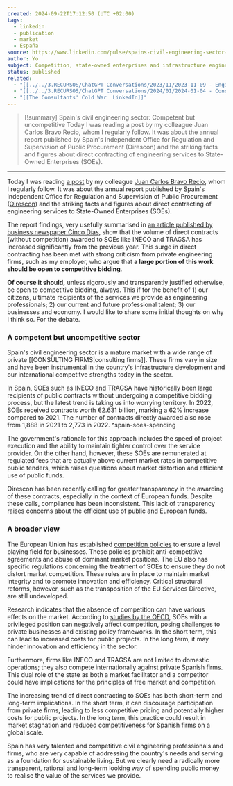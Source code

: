 ```yaml
---
created: 2024-09-22T17:12:50 (UTC +02:00)
tags:
  - linkedin
  - publication
  - market
  - España
source: https://www.linkedin.com/pulse/spains-civil-engineering-sector-competent-jose-cordovilla/
author: Yo
subject: Competition, state-owned enterprises and infrastructure engineering
status: published
related:
  - "[[../../3.RECURSOS/ChatGPT Conversations/2023/11/2023-11-09 - Engineering Consulting in Infrastructure|Engineering Consulting in Infrastructure]]"
  - "[[../../3.RECURSOS/ChatGPT Conversations/2024/01/2024-01-04 - Construction Consulting Market Strategy|Construction Consulting Market Strategy]]"
  - "[[The Consultants' Cold War  LinkedIn]]"
---
```


> [!summary] Spain's civil engineering sector: Competent but uncompetitive
> Today I was reading a post by my colleague Juan Carlos Bravo Recio, whom I regularly follow. It was about the annual report published by Spain's Independent Office for Regulation and Supervision of Public Procurement (Oirescon) and the striking facts and figures about direct contracting of engineering services to State-Owned Enterprises (SOEs).

---
Today I was reading [a post](https://www.linkedin.com/feed/update/urn:li:activity:7110910583469666304?updateEntityUrn=urn%3Ali%3Afs_feedUpdate%3A%28V2%2Curn%3Ali%3Aactivity%3A7110910583469666304%29) by my colleague [Juan Carlos Bravo Recio](https://www.linkedin.com/in/juan-carlos-bravo-recio-5a406110/), whom I regularly follow. It was about the annual report published by Spain's Independent Office for Regulation and Supervision of Public Procurement ([Oirescon](https://www.hacienda.gob.es/es-ES/Oirescon/Paginas/ias.aspx)) and the striking facts and figures about direct contracting of engineering services to State-Owned Enterprises (SOEs).

The report findings, very usefully summarised in [an article published by business newspaper Cinco Días](https://cincodias.elpais.com/companias/2023-09-22/tragsa-e-ineco-al-frente-del-boom-del-contrato-directo-de-la-administracion.html), show that the volume of direct contracts (without competition) awarded to SOEs like INECO and TRAGSA has increased significantly from the previous year. This surge in direct contracting has been met with strong criticism from private engineering firms, such as my employer, who argue that **a large portion of this work should be open to competitive bidding**.

**Of course it should,** unless rigorously and transparently justified otherwise, be open to competitive bidding, always. This if for the benefit of 1) our citizens, ultimate recipients of the services we provide as engineering professionals; 2) our current and future professional talent; 3) our businesses and economy. I would like to share some initial thoughts on why I think so. For the debate.

### A competent but uncompetitive sector

Spain's civil engineering sector is a mature market with a wide range of private [[CONSULTING FIRMS|consulting firms]]. These firms vary in size and have been instrumental in the country's infrastructure development and our international competitve strengths today in the sector.

In Spain, SOEs such as INECO and TRAGSA have historically been large recipients of public contracts without undergoing a competitive bidding process, but the latest trend is taking us into worrying territory. In 2022, SOEs received contracts worth €2.631 billion, marking a 62% increase compared to 2021. The number of contracts directly awarded also rose from 1,888 in 2021 to 2,773 in 2022. ^spain-soes-spending

The government's rationale for this approach includes the speed of project execution and the ability to maintain tighter control over the service provider. On the other hand, however, these SOEs are remunerated at regulated fees that are actually above current market rates in competitive public tenders, which raises questions about market distortion and efficient use of public funds.

Oirescon has been recently calling for greater transparency in the awarding of these contracts, especially in the context of European funds. Despite these calls, compliance has been inconsistent. This lack of transparency raises concerns about the efficient use of public and European funds.

### A broader view

The European Union has established [competition policies](https://www.europarl.europa.eu/factsheets/en/sheet/82/competition-policy) to ensure a level playing field for businesses. These policies prohibit anti-competitive agreements and abuse of dominant market positions. The EU also has specific regulations concerning the treatment of SOEs to ensure they do not distort market competition. These rules are in place to maintain market integrity and to promote innovation and efficiency. Critical structural reforms, however, such as the transposition of the EU Services Directive, are still undeveloped.

Research indicates that the absence of competition can have various effects on the market. According to [studies by the OECD](https://www.oecd.org/daf/competition/46734249.pdf), SOEs with a privileged position can negatively affect competition, posing challenges to private businesses and existing policy frameworks. In the short term, this can lead to increased costs for public projects. In the long term, it may hinder innovation and efficiency in the sector.

Furthermore, firms like INECO and TRAGSA are not limited to domestic operations; they also compete internationally against private Spanish firms. This dual role of the state as both a market facilitator and a competitor could have implications for the principles of free market and competition.

The increasing trend of direct contracting to SOEs has both short-term and long-term implications. In the short term, it can discourage participation from private firms, leading to less competitive pricing and potentially higher costs for public projects. In the long term, this practice could result in market stagnation and reduced competitiveness for Spanish firms on a global scale.

Spain has very talented and competitive civil engineering professionals and firms, who are very capable of addressing the country's needs and serving as a foundation for sustainable living. But we clearly need a radically more transparent, rational and long-term looking way of spending public money to realise the value of the services we provide.
